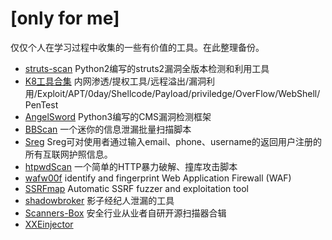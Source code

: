 # [only for me]

仅仅个人在学习过程中收集的一些有价值的工具。在此整理备份。



+ [struts-scan](https://github.com/Lucifer1993/struts-scan) Python2编写的struts2漏洞全版本检测和利用工具 
+ [K8工具合集](https://github.com/k8gege/K8tools) 内网渗透/提权工具/远程溢出/漏洞利用/Exploit/APT/0day/Shellcode/Payload/priviledge/OverFlow/WebShell/PenTest
+ [AngelSword](https://github.com/Lucifer1993/AngelSword) Python3编写的CMS漏洞检测框架 
+ [BBScan](https://github.com/lijiejie/BBScan) 一个迷你的信息泄漏批量扫描脚本
+ [Sreg](https://github.com/n0tr00t/Sreg) Sreg可对使用者通过输入email、phone、username的返回用户注册的所有互联网护照信息。 
+ [htpwdScan](https://github.com/lijiejie/htpwdScan) 一个简单的HTTP暴力破解、撞库攻击脚本
+ [wafw00f](https://github.com/EnableSecurity/wafw00f)  identify and fingerprint Web Application Firewall (WAF)
+ [SSRFmap](https://github.com/swisskyrepo/SSRFmap) Automatic SSRF fuzzer and exploitation tool 
+ [shadowbroker](https://github.com/misterch0c/shadowbroker) 影子经纪人泄漏的工具
+ [Scanners-Box](https://github.com/We5ter/Scanners-Box) 安全行业从业者自研开源扫描器合辑 
+ [XXEinjector](https://github.com/enjoiz/XXEinjector) 
